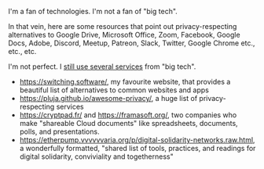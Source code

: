 I'm a fan of technologies. I'm not a fan of "big tech".

In that vein, here are some resources that point out privacy-respecting alternatives to Google Drive, Microsoft Office, Zoom, Facebook, Google Docs, Adobe, Discord, Meetup, Patreon, Slack, Twitter, Google Chrome etc., etc., etc.

I'm not perfect. I [still use several services](https://blog.alifeee.co.uk/notes/my-de-googlification-so-far-switching-from-big-tech/) from "big tech".

- <https://switching.software/>, my favourite website, that provides a beautiful list of alternatives to common websites and apps
- <https://pluja.github.io/awesome-privacy/>, a huge list of privacy-respecting services
- <https://cryptpad.fr/> and <https://framasoft.org/>, two companies who make "shareable Cloud documents" like spreadsheets, documents, polls, and presentations.
- <https://etherpump.vvvvvvaria.org/p/digital-solidarity-networks.raw.html>, a wonderfully formatted, "shared list of tools, practices, and readings for digital solidarity, conviviality and togetherness"
